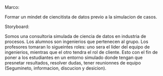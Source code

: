 


Marco: 

Formar un mindet de ciencitista de datos previo a la simulacion de casos.

Storyboard:

Somos una consultoria simulada de ciencia de datos en industria de procesos. Los alumnos son ingenierios que pertenecen al grupo. Los profesores tomaran lo sigueintes roles: uno sera el lider del equipo de ingenierios, mientras que el otro tendra el rol de cliente. Esto con el fin de poner a los estudiantes en un entorno simulado donde tengan que presnetar resultados, resolver dudas, tener reunionnes de equipo (Segumineto, informacion, discucion y desicion). 

